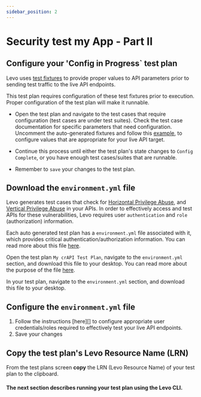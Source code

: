 ```yaml
---
sidebar_position: 2
---
```


# Security test my App - Part II

## Configure your 'Config in Progress` test plan
Levo uses [test fixtures][fixtures] to provide proper values to API parameters prior to sending test traffic to the live API endpoints.

This test plan requires configuration of these test fixtures prior to execution. Proper configuration of the test plan will make it runnable.

- Open the test plan and navigate to the test cases that require configuration (test cases are under test suites). Check the test case documentation for
specific parameters that need configuration. Uncomment the auto-generated fixtures and follow this [example][fixture-example], to configure values that are appropriate for your live API target.

- Continue this process until either the test plan's state changes to `Config Complete`, or you have enough test cases/suites that are runnable.

- Remember to `save` your changes to the test plan.

## Download the `environment.yml` file
Levo generates test cases that check for [Horizontal Privilege Abuse][horizontal-priv-abuse], and [Vertical Privilege Abuse][vertical-priv-abuse] in your APIs.
In order to effectively access and test APIs for these vulnerabilities, Levo requires user `authentication` and `role` (authorization) information.

Each auto generated test plan has a `environment.yml` file associated with it, which provides critical authentication/authorization information.
You can read more about this file [here][env-file]. 

Open the test plan `My crAPI Test Plan`, navigate to the `environment.yml` section, 
and download this file to your desktop. You can read more about the purpose of the file [here][env-file].

In your test plan, navigate to the `environment.yml` section, and download this file to your desktop.

## Configure the `environment.yml` file
1. Follow the instructions [here][] to configure appropriate user credentials/roles required to effectively test your live API endpoints.
2. Save your changes

## Copy the test plan's Levo Resource Name (LRN)
From the test plans screen **copy** the LRN (Levo Resource Name) of your test plan to the clipboard.

#### The next section describes running your test plan using the Levo CLI.

[example-values]: https://swagger.io/docs/specification/adding-examples/
[fixtures]: ../../concepts/test-fixtures.md
[fixture-example]: ../../concepts/test-fixtures#test-fixture-format

[horizontal-priv-abuse]: https://en.wikipedia.org/wiki/Privilege_escalation#Horizontal
[vertical-priv-abuse]: https://en.wikipedia.org/wiki/Privilege_escalation#Vertical
[env-file]: ../../concepts/env-yaml-file/environment-yaml-file.md